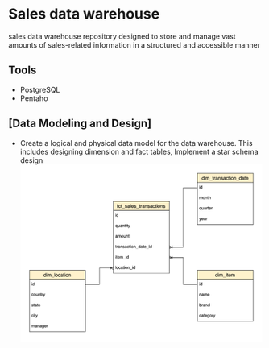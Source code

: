 # Sales data warehouse

sales data warehouse repository designed to store and manage vast amounts of sales-related information in a structured and accessible manner

## Tools

- PostgreSQL
- Pentaho

## [Data Modeling and Design]

- Create a logical and physical data model for the data warehouse. This includes designing dimension and fact tables, Implement a star schema design
![alt text](https://github.com/AhmedMoussa99/Sales_DWH/blob/main/sales_dwh.png)
